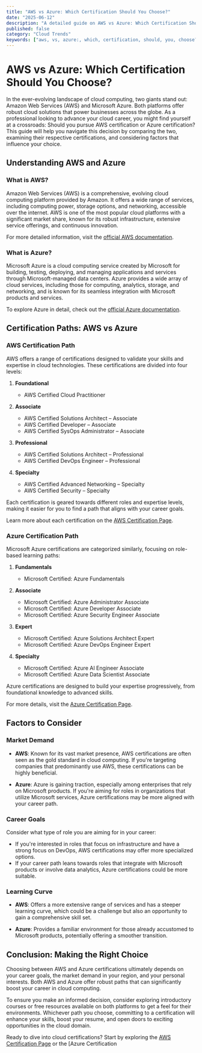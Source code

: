 ```yaml
---
title: "AWS vs Azure: Which Certification Should You Choose?"
date: "2025-06-12"
description: "A detailed guide on AWS vs Azure: Which Certification Should You Choose?"
published: false
category: "Cloud Trends"
keywords: ["aws, vs, azure:, which, certification, should, you, choose?"]
---
```


# AWS vs Azure: Which Certification Should You Choose?

In the ever-evolving landscape of cloud computing, two giants stand out: Amazon Web Services (AWS) and Microsoft Azure. Both platforms offer robust cloud solutions that power businesses across the globe. As a professional looking to advance your cloud career, you might find yourself at a crossroads: Should you pursue AWS certification or Azure certification? This guide will help you navigate this decision by comparing the two, examining their respective certifications, and considering factors that influence your choice.

## Understanding AWS and Azure

### What is AWS?

Amazon Web Services (AWS) is a comprehensive, evolving cloud computing platform provided by Amazon. It offers a wide range of services, including computing power, storage options, and networking, accessible over the internet. AWS is one of the most popular cloud platforms with a significant market share, known for its robust infrastructure, extensive service offerings, and continuous innovation.

For more detailed information, visit the [official AWS documentation](https://docs.aws.amazon.com/).

### What is Azure?

Microsoft Azure is a cloud computing service created by Microsoft for building, testing, deploying, and managing applications and services through Microsoft-managed data centers. Azure provides a wide array of cloud services, including those for computing, analytics, storage, and networking, and is known for its seamless integration with Microsoft products and services.

To explore Azure in detail, check out the [official Azure documentation](https://docs.microsoft.com/en-us/azure/).

## Certification Paths: AWS vs Azure

### AWS Certification Path

AWS offers a range of certifications designed to validate your skills and expertise in cloud technologies. These certifications are divided into four levels:

1. **Foundational**
   - AWS Certified Cloud Practitioner

2. **Associate**
   - AWS Certified Solutions Architect – Associate
   - AWS Certified Developer – Associate
   - AWS Certified SysOps Administrator – Associate

3. **Professional**
   - AWS Certified Solutions Architect – Professional
   - AWS Certified DevOps Engineer – Professional

4. **Specialty**
   - AWS Certified Advanced Networking – Specialty
   - AWS Certified Security – Specialty

Each certification is geared towards different roles and expertise levels, making it easier for you to find a path that aligns with your career goals.

Learn more about each certification on the [AWS Certification Page](https://aws.amazon.com/certification/).

### Azure Certification Path

Microsoft Azure certifications are categorized similarly, focusing on role-based learning paths:

1. **Fundamentals**
   - Microsoft Certified: Azure Fundamentals

2. **Associate**
   - Microsoft Certified: Azure Administrator Associate
   - Microsoft Certified: Azure Developer Associate
   - Microsoft Certified: Azure Security Engineer Associate

3. **Expert**
   - Microsoft Certified: Azure Solutions Architect Expert
   - Microsoft Certified: Azure DevOps Engineer Expert

4. **Specialty**
   - Microsoft Certified: Azure AI Engineer Associate
   - Microsoft Certified: Azure Data Scientist Associate

Azure certifications are designed to build your expertise progressively, from foundational knowledge to advanced skills.

For more details, visit the [Azure Certification Page](https://docs.microsoft.com/en-us/learn/certifications/).

## Factors to Consider

### Market Demand

- **AWS**: Known for its vast market presence, AWS certifications are often seen as the gold standard in cloud computing. If you're targeting companies that predominantly use AWS, these certifications can be highly beneficial.
  
- **Azure**: Azure is gaining traction, especially among enterprises that rely on Microsoft products. If you're aiming for roles in organizations that utilize Microsoft services, Azure certifications may be more aligned with your career path.

### Career Goals

Consider what type of role you are aiming for in your career:
- If you're interested in roles that focus on infrastructure and have a strong focus on DevOps, AWS certifications may offer more specialized options.
- If your career path leans towards roles that integrate with Microsoft products or involve data analytics, Azure certifications could be more suitable.

### Learning Curve

- **AWS**: Offers a more extensive range of services and has a steeper learning curve, which could be a challenge but also an opportunity to gain a comprehensive skill set.
  
- **Azure**: Provides a familiar environment for those already accustomed to Microsoft products, potentially offering a smoother transition.

## Conclusion: Making the Right Choice

Choosing between AWS and Azure certifications ultimately depends on your career goals, the market demand in your region, and your personal interests. Both AWS and Azure offer robust paths that can significantly boost your career in cloud computing. 

To ensure you make an informed decision, consider exploring introductory courses or free resources available on both platforms to get a feel for their environments. Whichever path you choose, committing to a certification will enhance your skills, boost your resume, and open doors to exciting opportunities in the cloud domain.

Ready to dive into cloud certifications? Start by exploring the [AWS Certification Page](https://aws.amazon.com/certification/) or the [Azure Certification